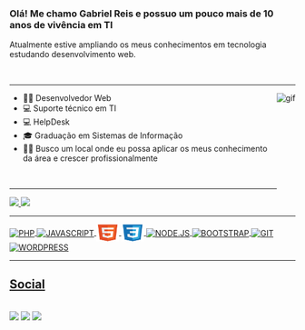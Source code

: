 ### Olá! Me chamo Gabriel Reis e possuo um pouco mais de 10 anos de vivência em TI 
Atualmente estive ampliando os meus conhecimentos em tecnologia estudando desenvolvimento web.

<br>

<hr>
<img align="right" height="170" alt="gif" src="http://clubedosgeeks.com.br/wp-content/uploads/2016/01/dormrm.gif">

- 👨‍💻 Desenvolvedor Web 
- 💻 Suporte técnico em TI
- 💻 HelpDesk
- 🎓 Graduação em Sistemas de Informação
- 👨‍💼 Busco um local onde eu possa aplicar os meus conhecimento da área e crescer profissionalmente

<br>
<hr>

<div>
  <a href="https://github.com/RElSLIMA">
  <img height="170em" src="https://github-readme-stats.vercel.app/api?username=RElSLIMA&show_icons=true&theme=ocean_dark&include_all_commits=true&count_private=true"/>
  <img height="163em" src="https://github-readme-stats.vercel.app/api/top-langs/?username=RElSLIMA&layout=compact&langs_count=7&theme=ocean_dark"/>  
</div>
  
<hr>
  
<div style="display: inline_block">
 
  <img align="center" alt="PHP" height="30" width="40" src="https://cdn.jsdelivr.net/gh/devicons/devicon/icons/php/php-original.svg">
  <img align="center" alt="JAVASCRIPT" height="30" width="40" src="https://cdn.jsdelivr.net/gh/devicons/devicon/icons/javascript/javascript-original.svg" />
  <img align="center" alt="HTML" height="30" width="40" src="https://raw.githubusercontent.com/devicons/devicon/master/icons/html5/html5-original.svg">
  <img align="center" alt="CSS" height="30" width="40" src="https://raw.githubusercontent.com/devicons/devicon/master/icons/css3/css3-original.svg">
  <img align="center" alt="NODE.JS" height="30" width="40" src="https://cdn.jsdelivr.net/gh/devicons/devicon/icons/react/react-original.svg">
  <img align="center" alt="BOOTSTRAP" height="30" width="40"
src="https://cdn.jsdelivr.net/gh/devicons/devicon/icons/bootstrap/bootstrap-original.svg">
  <img align="center" alt="GIT" height="30" width="40" 
src="https://cdn.jsdelivr.net/gh/devicons/devicon/icons/git/git-original.svg" />
  <img align="center" alt="WORDPRESS" height="30" width="40" src="https://cdn.jsdelivr.net/gh/devicons/devicon/icons/wordpress/wordpress-original.svg">

  

  
</div>
  
<hr>
  
<div> <h2>Social</h2>
  <br>
  <a href="https://www.linkedin.com/in/gabriel-reis-b8b152198/" target="_blank"><img src="https://img.shields.io/badge/-LinkedIn-%230077B5?style=for-the-badge&logo=linkedin&logoColor=white" target="_blank"></a>   
  <a href="https://www.instagram.com/reislimaassistenciatec/" target="_blank"><img src="https://img.shields.io/badge/-Instagram-%23E4405F?style=for-the-badge&logo=instagram&logoColor=white" target="_blank"></a>
    <a href="https://www.instagram.com/reislima_/" target="_blank"><img src="https://img.shields.io/badge/-Instagram-%23E4405F?style=for-the-badge&logo=instagram&logoColor=white" target="_blank"></a>


